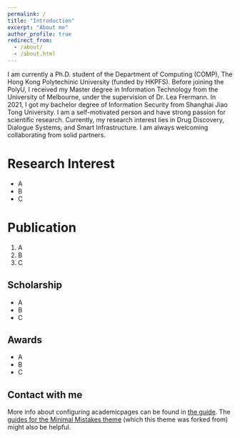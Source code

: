 ```yaml
---
permalink: /
title: "Introduction"
excerpt: "About me"
author_profile: true
redirect_from: 
  - /about/
  - /about.html
---
```


I am currently a Ph.D. student of the Department of Computing (COMP), The Hong Kong Polytechinic University (funded by HKPFS). Before joining the PolyU, I received my Master degree in Information Technology from the University of Melbourne, under the supervision of Dr. Lea Frermann. In 2021, I got my bachelor degree of Information Security from Shanghai Jiao Tong University. I am a self-motivated person and have strong passion for scientific research. Currently, my research interest lies in Drug Discovery, Dialogue Systems, and Smart Infrastructure. I am always welcoming collaborating from solid partners.

Research Interest
======
* A
* B
* C

Publication
======
1. A
2. B
3. C

Scholarship
------
* A
* B
* C

Awards
------
* A
* B
* C



Contact with me
------
More info about configuring academicpages can be found in [the guide](https://academicpages.github.io/markdown/). The [guides for the Minimal Mistakes theme](https://mmistakes.github.io/minimal-mistakes/docs/configuration/) (which this theme was forked from) might also be helpful.

